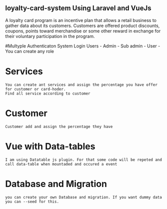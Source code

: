 ## loyalty-card-system Using Laravel and VueJs
A loyalty card program is an incentive plan that allows a retail business to gather data about its customers. Customers are offered product discounts, coupons, points toward merchandise or some other reward in exchange for their voluntary participation in the program.

#Multyple Authenticaton System
Login Users - Admin
            - Sub admin
            - User
            - You can create any role
           
 # Services
    You can create ant services and assign the percentage you have offer for customer or card-hoder.
    Find all service according to customer
    
 # Customer
    Customer add and assign the percentage they have
    
# Vue with Data-tables
    I am using Datatable js plugin. For that some code will be repeted and call data-table when mountaded and occured a event
    
# Database and Migration
    you can create your own Database and migration. If you want dummy data you can --seed for this.
 
 

